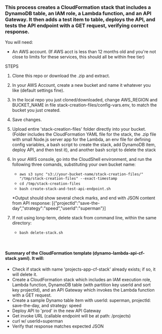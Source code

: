 ### This process creates a CloudFormation stack that includes a DynamoDB table, an IAM role, a Lambda function, and an API Gateway. It then adds a test item to table, deploys the API, and tests the API endpoint with a GET request, verifying correct response.

You will need:

- An AWS account. (If AWS acct is less than 12 months old and you're not close to limits for these services, this should all be within free tier)

STEPS

1. Clone this repo or download the .zip and extract.
2. In your AWS Account, create a new bucket and name it whatever you like (default settings fine).
4. In the local repo you just cloned/downloaded, change AWS_REGION and BUCKET_NAME in file stack-creation-files/config-vars.env, to match the bucket you just created.
5. Save changes.
3.  Upload entire 'stack-creation-files' folder directly into your bucket. (Folder includes the CloudFormation YAML file for the stack, the .zip file with small Node.js server app for the Lambda, an env file for defining config variables, a bash script to create the stack, add DynamoDB item, deploy API, and then test it), and another bash script to delete the stack
6. In your AWS console, go into the CloudShell environment, and run the following three comands, substituting your own bucket name:

    - ```aws s3 sync "s3://your-bucket-name/stack-creation-files/" "/tmp/stack-creation-files" --exact-timestamp```  
    - ```cd /tmp/stack-creation-files```  
    - ```bash create-stack-and-test-api-endpoint.sh```

    *Output should show several check marks, and end with JSON content from API response: [{"projectId":"save-the-day","strategy":"speed","userId":"superman"}]

7. If not using long-term, delete stack from command line, within the same directory:  
    - ```bash delete-stack.sh```

<br>

#### Summary of the CloudFormation template (dynamo-lambda-api-cf-stack.yaml). It will:

- Check if stack with name 'projects-app-cf-stack' already exists; if so, it will delete it.
- Create a CloudFormation stack which includes an IAM execution role, Lambda function, DynamoDB table (with partition key userId and sort key projectId), and an API Gateway which invokes the Lambda function with a GET request.
- Create a sample Dynamo table item with userId: superman, projectId: save-the-day, and strategy: speed
- Deploy API to 'prod' in the new API Gateway
- Get invoke URL (callable endpoint will be at path: /projects)
- curl w/ userId=superman
- Verify that response matches expected JSON

